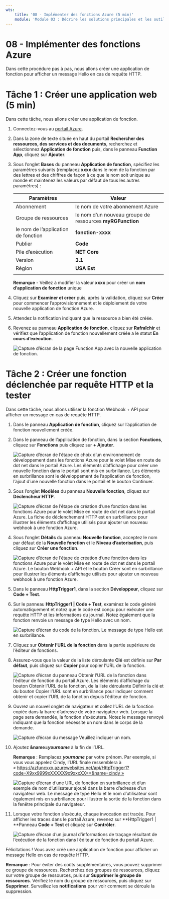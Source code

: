 ```yaml
---
wts:
    title: '08 - Implémenter des fonctions Azure (5 min)'
    module: 'Module 03 : Décrire les solutions principales et les outils de gestion'
---
```

# 08 - Implémenter des fonctions Azure

Dans cette procédure pas à pas, nous allons créer une application de fonction pour afficher un message Hello en cas de requête HTTP. 

# Tâche 1 : Créer une application web (5 min)

Dans cette tâche, nous allons créer une application de fonction.

1. Connectez-vous au [portail Azure](https://portal.azure.com).

1. Dans la zone de texte située en haut du portail **Rechercher des ressources, des services et des documents**, recherchez et sélectionnez **Application de fonction** puis, dans le panneau **Function App**, cliquez sur **Ajouter**.

1. Sous l’onglet **Bases** du panneau **Application de fonction**, spécifiez les paramètres suivants (remplacez **xxxx** dans le nom de la fonction par des lettres et des chiffres de façon à ce que le nom soit unique au monde et maintenez les valeurs par défaut de tous les autres paramètres) : 

    | Paramètres | Valeur |
    | -- | --|
    | Abonnement | le nom de votre abonnement Azure |
    | Groupe de ressources | le nom d’un nouveau groupe de ressources **myRGFunction** |
    | le nom de l’application de fonction | **fonction-xxxx** |
    | Publier | **Code** |
    | Pile d’exécution | **NET Core** |
    | Version | **3.1** |
    | Région | **USA Est** |
    | | |

    **Remarque** - Veillez à modifier la valeur **xxxx** pour créer un **nom d’application de fonction** unique

1. Cliquez sur **Examiner et créer** puis, après la validation, cliquez sur **Créer** pour commencer l’approvisionnement et le déploiement de votre nouvelle application de fonction Azure.

1. Attendez la notification indiquant que la ressource a bien été créée.

1. Revenez au panneau **Application de fonction**, cliquez sur **Rafraîchir** et vérifiez que l’application de fonction nouvellement créée a le statut **En cours d’exécution**. 

    ![Capture d’écran de la page Function App avec la nouvelle application de fonction.](../images/0701.png)

# Tâche 2 : Créer une fonction déclenchée par requête HTTP et la tester

Dans cette tâche, nous allons utiliser la fonction Webhook + API pour afficher un message en cas de requête HTTP. 

1. Dans le panneau **Application de fonction**, cliquez sur l’application de fonction nouvellement créée. 

1. Dans le panneau de l’application de fonction, dans la section **Fonctions**, cliquez sur **Fonctions** puis cliquez sur **+ Ajouter**.

    ![Capture d’écran de l’étape de choix d’un environnement de développement dans les fonctions Azure pour le volet Mise en route de dot net dans le portail Azure. Les éléments d’affichage pour créer une nouvelle fonction dans le portail sont mis en surbrillance. Les éléments en surbrillance sont le développement de l’application de fonction, l’ajout d’une nouvelle fonction dans le portail et le bouton Continuer.](../images/0702.png)

1. Sous l’onglet **Modèles** du panneau **Nouvelle fonction**, cliquez sur **Déclencheur HTTP**. 

    ![Capture d’écran de l’étape de création d’une fonction dans les fonctions Azure pour le volet Mise en route de dot net dans le portail Azure. La fiche de déclenchement HTTP est en surbrillance pour illustrer les éléments d’affichage utilisés pour ajouter un nouveau webhook à une fonction Azure.](../images/0702a.png)

1. Sous l’onglet **Détails** du panneau **Nouvelle fonction**, acceptez le nom par défaut de la **Nouvelle fonction** et le **Niveau d’autorisation**, puis cliquez sur **Créer une fonction**. 

    ![Capture d’écran de l’étape de création d’une fonction dans les fonctions Azure pour le volet Mise en route de dot net dans le portail Azure. Le bouton Webhook + API et le bouton Créer sont en surbrillance pour illustrer les éléments d’affichage utilisés pour ajouter un nouveau webhook à une fonction Azure.](../images/0703.png)

1. Dans le panneau **HttpTrigger1**, dans la section **Développeur**, cliquez sur **Code + Test**. 

1. Sur le panneau **HttpTrigger1 \| Code + Test**, examinez le code généré automatiquement et notez que le code est conçu pour exécuter une requête HTTP et les informations du journal. Notez également que la fonction renvoie un message de type Hello avec un nom. 

    ![Capture d’écran du code de la fonction. Le message de type Hello est en surbrillance.](../images/0704.png)

1. Cliquez sur **Obtenir l’URL de la fonction** dans la partie supérieure de l’éditeur de fonctions. 

1. Assurez-vous que la valeur de la liste déroulante **Clé** est définie sur **Par défaut**, puis cliquez sur **Copier** pour copier l’URL de la fonction. 

    ![Capture d’écran du panneau Obtenir l’URL de la fonction dans l’éditeur de fonction du portail Azure. Les éléments d’affichage du bouton Obtenir l’URL de la fonction, de la liste déroulante Définir la clé et du bouton Copier l’URL sont en surbrillance pour indiquer comment obtenir et copier l’URL de la fonction depuis l’éditeur de fonction.](../images/0705.png)

1. Ouvrez un nouvel onglet de navigateur et collez l’URL de la fonction copiée dans la barre d’adresse de votre navigateur web. Lorsque la page sera demandée, la fonction s’exécutera. Notez le message renvoyé indiquant que la fonction nécessite un nom dans le corps de la demande.

    ![Capture d’écran du message Veuillez indiquer un nom.](../images/0706.png)

1. Ajoutez **&name=*yourname*** à la fin de l’URL.

    **Remarque** : Remplacez ***yourname*** par votre prénom. Par exemple, si vous vous appelez Cindy, l’URL finale ressemblera à « https://azfuncxxx.azurewebsites.net/api/HttpTrigger1?code=X9xx9999xXXXXX9x9xxxXX==&name=cindy »

    ![Capture d’écran d’une URL de fonction en surbrillance et d’un exemple de nom d’utilisateur ajouté dans la barre d’adresse d’un navigateur web. Le message de type Hello et le nom d’utilisateur sont également mis en surbrillance pour illustrer la sortie de la fonction dans la fenêtre principale du navigateur.](../images/0707.png)

1. Lorsque votre fonction s’exécute, chaque invocation est tracée. Pour afficher les traces dans le portail Azure, revenez sur **HttpTrigger1 \| **Panneau **Code + Test** et cliquez sur **Contrôler**.

    ![Capture d’écran d’un journal d’informations de traçage résultant de l’exécution de la fonction dans l’éditeur de fonction du portail Azure.](../images/0709.png) 

Félicitations ! Vous avez créé une application de fonction pour afficher un message Hello en cas de requête HTTP. 

**Remarque** : Pour éviter des coûts supplémentaires, vous pouvez supprimer ce groupe de ressources. Recherchez des groupes de ressources, cliquez sur votre groupe de ressources, puis sur **Supprimer le groupe de ressources**. Vérifiez le nom du groupe de ressources, puis cliquez sur **Supprimer**. Surveillez les **notifications** pour voir comment se déroule la suppression.
